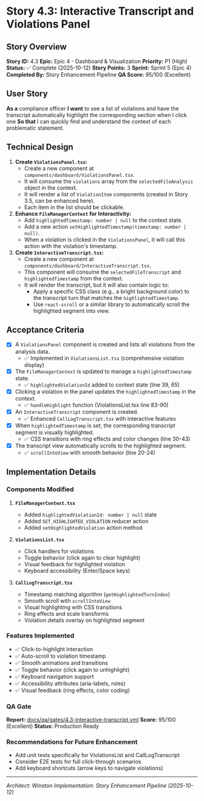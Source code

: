 # Story 4.3: Interactive Transcript and Violations Panel

## Story Overview

**Story ID:** 4.3
**Epic:** Epic 4 - Dashboard & Visualization
**Priority:** P1 (High)
**Status:** ✅ Complete (2025-10-12)
**Story Points:** 3
**Sprint:** Sprint 5 (Epic 4)
**Completed By:** Story Enhancement Pipeline
**QA Score:** 95/100 (Excellent)

## User Story
**As a** compliance officer
**I want** to see a list of violations and have the transcript automatically highlight the corresponding section when I click one
**So that** I can quickly find and understand the context of each problematic statement.

## Technical Design
1.  **Create `ViolationsPanel.tsx`:**
    -   Create a new component at `components/dashboard/ViolationsPanel.tsx`.
    -   It will consume the `violations` array from the `selectedFileAnalysis` object in the context.
    -   It will render a list of `ViolationItem` components (created in Story 3.5, can be enhanced here).
    -   Each item in the list should be clickable.
2.  **Enhance `FileManagerContext` for Interactivity:**
    -   Add `highlightedTimestamp: number | null` to the context state.
    -   Add a new action `setHighlightedTimestamp(timestamp: number | null)`.
    -   When a violation is clicked in the `ViolationsPanel`, it will call this action with the violation's timestamp.
3.  **Create `InteractiveTranscript.tsx`:**
    -   Create a new component at `components/dashboard/InteractiveTranscript.tsx`.
    -   This component will consume the `selectedFileTranscript` and `highlightedTimestamp` from the context.
    -   It will render the transcript, but it will also contain logic to:
        -   Apply a specific CSS class (e.g., a bright background color) to the transcript turn that matches the `highlightedTimestamp`.
        -   Use `react-scroll` or a similar library to automatically scroll the highlighted segment into view.

## Acceptance Criteria
- [x] A `ViolationsPanel` component is created and lists all violations from the analysis data.
  - ✅ Implemented in `ViolationsList.tsx` (comprehensive violation display)
- [x] The `FileManagerContext` is updated to manage a `highlightedTimestamp` state.
  - ✅ `highlightedViolationId` added to context state (line 39, 65)
- [x] Clicking a violation in the panel updates the `highlightedTimestamp` in the context.
  - ✅ `handleHighlight` function (ViolationsList.tsx line 83-90)
- [x] An `InteractiveTranscript` component is created.
  - ✅ Enhanced `CallLogTranscript.tsx` with interactive features
- [x] When `highlightedTimestamp` is set, the corresponding transcript segment is visually highlighted.
  - ✅ CSS transitions with ring effects and color changes (line 30-43)
- [x] The transcript view automatically scrolls to the highlighted segment.
  - ✅ `scrollIntoView` with smooth behavior (line 20-24)

## Implementation Details

### Components Modified
1. **`FileManagerContext.tsx`**
   - Added `highlightedViolationId: number | null` state
   - Added `SET_HIGHLIGHTED_VIOLATION` reducer action
   - Added `setHighlightedViolation` action method

2. **`ViolationsList.tsx`**
   - Click handlers for violations
   - Toggle behavior (click again to clear highlight)
   - Visual feedback for highlighted violation
   - Keyboard accessibility (Enter/Space keys)

3. **`CallLogTranscript.tsx`**
   - Timestamp matching algorithm (`getHighlightedTurnIndex`)
   - Smooth scroll with `scrollIntoView`
   - Visual highlighting with CSS transitions
   - Ring effects and scale transforms
   - Violation details overlay on highlighted segment

### Features Implemented
- ✅ Click-to-highlight interaction
- ✅ Auto-scroll to violation timestamp
- ✅ Smooth animations and transitions
- ✅ Toggle behavior (click again to unhighlight)
- ✅ Keyboard navigation support
- ✅ Accessibility attributes (aria-labels, roles)
- ✅ Visual feedback (ring effects, color coding)

### QA Gate
**Report:** [docs/qa/gates/4.3-interactive-transcript.yml](../qa/gates/4.3-interactive-transcript.yml)
**Score:** 95/100 (Excellent)
**Status:** Production Ready

### Recommendations for Future Enhancement
- Add unit tests specifically for ViolationsList and CallLogTranscript
- Consider E2E tests for full click-through scenarios
- Add keyboard shortcuts (arrow keys to navigate violations)

---
*Architect: Winston*
*Implementation: Story Enhancement Pipeline (2025-10-12)*

